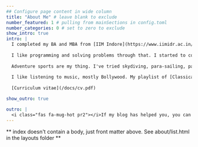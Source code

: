 ```yaml
---
## Configure page content in wide column
title: "About Me" # leave blank to exclude
number_featured: 1 # pulling from mainSections in config.toml
number_categories: 0 # set to zero to exclude
show_intro: true
intro: |
  I completed my BA and MBA from [IIM Indore](https://www.iimidr.ac.in/academic-programmes/five-year-integrated-programme-in-management-ipm/) in April 2021. I was an [ERASMUS+](https://ec.europa.eu/programmes/erasmus-plus/node_en) exchange student at the [University of Latvia (Latvijas Universitate)](https://www.lu.lv/en/) between Feb-Jun 2019. I completed my schooling at [Sainik School Tilaiya](https://www.sainikschooltilaiya.org) in 2016.
  
  I like programming and solving problems through that. I started to code in C/C++, but over time picked up R. I know the basics of Java and HTML. R, these days, happens to be my go-to language. Apart from mathematics and statistics, I am also fond of philosophy, political economics and sociology.
  
  Adventure sports are my thing. I've tried skydiving, para-sailing, paragliding, skiing, rock climbing, trekking, rafting, kayaking, hiking and more. I spend my leisure time [reading books](https://www.goodreads.com/review/list/66858367-harshvardhan?shelf=%23ALL%23); you'll always find my Kindle around me. I love Calvin and Hobbes comic strip and consider it to be the single most relatable and ingenious work ever.
  
  I like listening to music, mostly Bollywood. My playlist of [Classical Hindi Music](https://open.spotify.com/playlist/2n6mpS4UvR3bXIpF1mrTFX?si=1ff29dd310e44d8f) is getting traction off late on Spotify. Do give it a try.
  
  [Curriculum vitae](/docs/cv.pdf)

show_outro: true

outro: |
  <i class="fas fa-mug-hot pr2"></i>If my blog has helped you, you can [buy me a coffee](https://ko-fi.com/harsh17)!
---
```


** index doesn't contain a body, just front matter above.
See about/list.html in the layouts folder **
